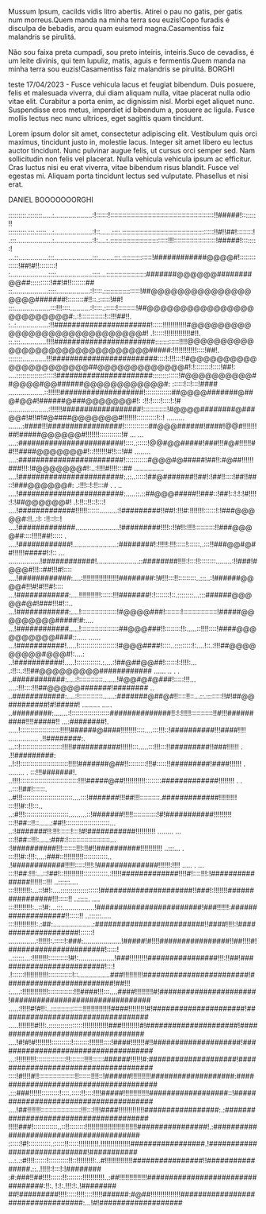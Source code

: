 Mussum Ipsum, cacilds vidis litro abertis. Atirei o pau no gatis, per gatis num morreus.Quem manda na minha terra sou euzis!Copo furadis é disculpa de bebadis, arcu quam euismod magna.Casamentiss faiz malandris se pirulitá.

Não sou faixa preta cumpadi, sou preto inteiris, inteiris.Suco de cevadiss, é um leite divinis, qui tem lupuliz, matis, aguis e fermentis.Quem manda na minha terra sou euzis!Casamentiss faiz malandris se pirulitá. BORGHI

teste 17/04/2023 - Fusce vehicula lacus et feugiat bibendum. Duis posuere, felis et malesuada viverra, dui diam aliquam nulla, vitae placerat nulla odio vitae elit. Curabitur a porta enim, ac dignissim nisl. Morbi eget aliquet nunc. Suspendisse eros metus, imperdiet id bibendum a, posuere ac ligula. Fusce mollis lectus nec nunc ultrices, eget sagittis quam tincidunt. 

Lorem ipsum dolor sit amet, consectetur adipiscing elit. Vestibulum quis orci maximus, tincidunt justo in, molestie lacus. Integer sit amet libero eu lectus auctor tincidunt. Nunc pulvinar augue felis, ut cursus orci semper sed. Nam sollicitudin non felis vel placerat. Nulla vehicula vehicula ipsum ac efficitur. Cras luctus nisi eu erat viverra, vitae bibendum risus blandit. Fusce vel egestas mi. Aliquam porta tincidunt lectus sed vulputate. Phasellus et nisi erat.

DANIEL BOOOOOOORGHI 


:::::::::.:::::::.....:...................:!::::::!::::::::::::::::::::::::::::::::::::::::::::::::::::!!#####!:::::::!!
:::::::::.:::.:::::...:...................:!::......::::.::::::::::::::::::::::::::::::::::::::::::::::!!#!!##!::::::::!
.:::..................:...................:!:....:.:::::::::::::::::::::::::::::!!!:::::::::::::::::::::!#####!::::::::!
...::...............:::...................:::........:::.:::::::::::::::!############@@@@#!:::::::::::::!##!#!!::::::::!
:...................::::..................::::...::::::::::::::::::::#######@@@@@@########@@##::::::::::!##!#!!:::::::##
::..................::::.................:!::::.::::::::::::::::::!##@@@@@@@@@@@@@@@@@@@#######!::::::::#!!::.::::::!##!
:::..................:::!!!::::..........:!::::.::::::!:::::::::!##@@@@@@@@@@@@@@@@@@@@@@@@@#:.:!::::::::::::!::!!!##!!.
:..:................:!!######################!:::::!!!!!!!!!!!!#@@@@@@@@@@@@@@@@@@@@@@@@@@@@@#! .!:::::!!!!!!!!!!!!!#!!.
::.:::.............!!!!#######################::::::::::::!!!!@@@@@@@@@@@@@@@@@@@@@@@@@@@@@@@#####:!!!!!!!!!!!!::::!##!.
:::::::............!!!########################::::!:!!!:::!!#@@@@@@@@@@@@@@@@@@@@@@##@@@@@@@@@@@@@#!:!::::::::!::::!##!:
....:::::::::::::::::::!######################:::::::::::::!#@@@@@@@@@@##@@@@#@@######@@@@@@@@@@@@#:  ::::::!::!:::!####
..................::!!!!!!###################!:::::::::::::##@@@@#######@##@#@@#!######@###@@@@@@@#!: :!!:!::::!::::!:!#
....................:!!!!!!##################!::::::::::::!#@@@@########@###@@#!#!!#!#@####@@@@@@@#!!!!!!!::::::::::!::!
.........    .......:####!!!#################!::::::::::::##@@@######!####!@@#!!!!!!!##!#####@@@@@@#!!!!!!!:::::::::::!#
... ...         ....:########################!::::.::::::!@@#@@#####!###!!!#@#!!!!!!##!!!####@@@@@@@#!::!!!!!!!#!!:::!##
........        ....:########################!:::::::::::#@@@#@#####!##!!:#@##!!!!!!###!!!:!#@@@@@@@#!:..:!!!!#!!!!:::##
............... ....!########################:.::..:::::!##@#######!!##!:!##!!::::!##!!##::!###@@@@@@#:  .:!!!::!:!!:::#
  .   .     ..  ....!########################:.....::.::##@@@#####!!###::!##!::!:!:!#!!!!:!:!##@@@@@@#! .!:!!::!!::!:::!
                ....!#############!!!!!!::::::.........:!#########!!##!:!!!#:!!!!!!!::::::!:!###@@@@@#:!!..:!: :!!::!::!
                ....!#############......................!#########!!!!::!!#!!:!!!!::::::::::!!###@@@@##::::!!!!!##!:::::
   .            ....!############!......................:########!:!!!!!:!!!:::::!::::::..:::!!###@@#@##!!!!!!#####!:!::
... ................!############!.....................::########!!!!:!:::!!::::::::........:!!###!#@@@#!!!::##!!!#!::::
                ....!############:....:!!!!!!!!!!!!!!!!!!########:!#!!!:::!!:::::::::..:::..:!######@@@@#!!!#!#!!!#!::::
                 ...!############:....!!!!!!!!!!!::::::!!!#######!:!:::::::!::.::::::::...:::######@@@@@#@#!###!!!#!::..
                 ...!############:....!::::::::::::::::::!#@@@@###!::::::::!:::::::::::::::::!#####@@@@@@@@@#####!#:....
                 ...!############.....!:::::::::::::::::::##@@@###!!::::::::!!:.....::!!!!::::!####@@@@@@@@@@####::.....
......           ...!###########!.....!:::::::::::::::::::!#@@@####!::::..:::::::::!:....!::.:!!!##@@@@@@@@@#@@@#!:....:
                  ..!###########!.....!::::::::::::.:....:!##@##@@##!::::::!:!!!!:... .:!!::.:!!!##@@@@@@@@@############
...... .. .     . ..############:....:!::::::::::::.......!#@@#@#@###!:::::!!!... ....:!!!::::!!!##@@@@@#######!########
              ..  ..############:....:!::::::::::::......:#######@##@#!!::::!!::...::.::::::::!!#!##@@#########!#!#####!
.........   ..... ..#########:.......:!:::::::::::::::::::##############!!:!:!!!!!:::::::::::!!#!!!##########!!!!#####!!
                ...:########!.  .....!::::::::::::::::::::!!!!!######@####!!!!!!!!::::....:::!!!::!##########!!!####!!!!
...............  .!!########:.  ...::!:::::::::::::::::::::!!!!!###########!!!!!!:::.....:::!!!:::!!#########!!###!!!!!!
              . .!!#########:    ..!:!!::::::::::::::::::::::::!!!!!#######@##!!:::::::::!!!#:::::!!#########!####!!!!!!
. ........ .  :::!!!#######!.    ..!!!!:::::::::::::::::::::::::::::!!!!#####@##!!!!!!!!!!!::::::::#############!!!!!!!!
       . .  ..:::!!##!::::::.    ..#!!!:::::::::::::::::::::::::....:::!#######!!!##!!!::::::::::.#############!!!!!!!!!
              :::!!!#::!!:::..  ..:#!!!::::::::::::::::::::::.........::!#######!!!!!::::::::::::!#!###########!!!!!!!!!
              :::!!##::!!::......:##!!::::::::::::::::::::::...      ..:!#######!!:!!!::::::!:::!#!###########!!!!!!!!!!
........ ...  :::!!##::!!!:.....:###:!:::::::::::::::::::::...      :!##########!!!:::::::!!!:!!#!!##########!!!!!!!!!!!
..:::...  .   :::!!!#::!!!:....:###::!!!!!!!!!!::::::::::::..    .!############!!!!!:::::!!!!:!##############!!!!!!:!!!!
.....  . ...  :::!!##:!!!:...::!##!::!!!!!!!!!!::::::::::::.:!!!!!#############!!!!#!::::!!!:!###############!!!!!!::!!!
..::::::....  :::!!!!!!!!:...::!#!:....:::::::::::::::::::!#####################!!###!:!!!!!!!################!!!:::::!!
..:::::. .... :::!!!!!!!!!:..::!#:...:::................!########################!###!!!!!!:###################!!:::::!!
..::::::..... :::!!!!!!!!!!!:.:##:....................:#########################!!####!!!!:!####################!::::::!
..............:!!!!!!:.:::::!:###:...................!#####!#!!!!################!!##!!!!#!######################!:::::!
..::::::...:!!!!!!!!::::::::::!#!:..................!###!!!!!!!!!################!!!:!!##!#########################!:::!
.!::::::!!!!!!!!!!!!::::::::::::!::................###!!!!!!!!!!########################!#########################!##!!!
:.....:!!!!!!!!!!!!!:::::::::::::!!!####!!!:::....####!!!!!!!!!#!######################!################################
.....:!!!!!#!#!!:..::::::::::::::::!!!!!!!!!!!!!!####!!!!!!!!!#!#####################!##################################
.....!!!!!!!!#!!!:.:::::::::::::::::!!!!!!!!!!!!!###!!!!!!!!!#!#####################!###################################
....!#!#!#!!!!!!!!::::::::::!::::::::!!!!!!!::::!####!!!!!!!#!!####################!####################################
...:!!!!!!!!!!:::::::::::::::!!:::::::!!!!::::::######!!!!!!#:####################!#####################################
::::!#!!!!#!!::::::::::::::::::!!::::::!!!!::!######!!!!!!!!!!###################:######################################
.:::###!!!!!!:::::::::!::::.:::::!!::::!!!!#####!!!!!!!!!!!!!##################::!######################################
....!##!!!!!!!::::::::::::::::::::!!!:::!!!!####!!!!!!!!!!!!!#################:.:#######################################
!!!!!###!::::::::::::..::!!::::::::!!!!!!!!!!!!!!!!!!!!!!!!!!################!.:########################################
::::::!#!:::::::::::.::::::!!:::::!!!!!!!!!!.!!!!!!!!!!!!!!!#################.!#############################!###########
...:..:#!!!!::::::!::::::::::!!::!!!!!!!!!:..#!!!!!!!!!!!!!!################!!################.::..!!!!!:!:::!:!########
:#:###!!##!!!!::::::!!::::::::!!!!!!!!!!!..:##!!!!!!!!!!!!!!#################################:!!:. !:!:.!!!:!:.!########
##!#########!!!!:::::!!!!::::!!!!!######:#@##!!!!!!!!!!!!!!!##################################:...!#!###################
